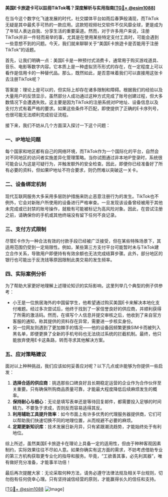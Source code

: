 **美国E卡旅遊卡可以註冊TikTok嗎？深度解析与实用指南[[TG💪+ @esim1088](https://t.me/s/esim1088)]**

在当今这个数字化飞速发展的时代，社交媒体平台如雨后春笋般涌现，而TikTok无疑是其中最炙手可热的一款应用。这款短视频社交软件不仅风靡全球，更是成为了年轻人表达自我、分享生活的重要渠道。然而，对于许多用户来说，注册TikTok并非一件轻而易举的事，尤其是在使用某些特定支付工具时，可能会遇到一些意想不到的问题。今天，我们就来聊聊关于“美国E卡旅遊卡是否能用于注册TikTok”的话题。

首先，让我们明确一点：美国E卡是一种预付式消费卡，通常用于购买游戏道具、音乐、电影等数字内容。它本质上是一种虚拟货币形式的存在，在一定程度上可以看作是信用卡的一种替代品。那么，既然如此，是否意味着我们可以直接用这张卡去注册TikTok呢？

答案是：理论上是可以的，但实际上却存在诸多限制和障碍。根据我们的经验以及大量用户的反馈显示，虽然部分人成功通过这种方式完成了账号创建过程，但大多数情况下会遭遇失败。这主要是因为TikTok的注册系统对IP地址、设备信息以及支付方式有着严格的要求。如果这些条件不匹配，即使提供了正确的E卡序列号，也很可能无法顺利完成验证流程。

接下来，我们不妨从几个方面深入探讨一下这个问题：

### 一、IP地址问题

每个国家和地区都有自己的网络环境，而TikTok作为一个国际化的平台，自然会对不同地区的访问者实施差异化管理策略。当你试图通过非本地IP登录时，系统很可能会认为这是可疑行为，并触发额外的安全检查。因此，即便你已经准备好了所有必要的资料，但如果IP地址不符合要求，则仍然难以突破这一关卡。

### 二、设备绑定机制

现代互联网服务大多采用多层防护措施来防止恶意注册行为的发生。TikTok也不例外，它会对新账户所使用的设备进行严格审查。一旦发现该设备曾经被用于其他未完成或已封禁的账号操作，就极有可能被标记为高风险对象。因此，在尝试注册之前，请确保你的手机或其他终端没有留下任何不良记录。

### 三、支付方式限制

尽管E卡作为一种合法有效的付款手段已经被广泛接受，但在某些特殊场景下，其适用范围仍受到一定局限性。例如，某些第三方支付平台可能暂时未与TikTok建立合作关系，导致用户即便持有有效余额也无法完成结算步骤。此外，部分地区的银行也可能出于反洗钱等原因限制此类交易的发生频率。

### 四、实际案例分析

为了帮助大家更好地理解上述理论知识的实际影响，这里列举几个典型的例子供参考：
- 小王是一位旅居海外的中国留学生，他希望通过购买美国E卡来解决本地化支付难题。经过多次尝试后，他终于找到了一家信誉良好的供应商，并顺利获得了所需的激活码。然而，在填写个人信息并提交审核之后，他收到了来自官方客服的通知，称其提供的资料存在异常，需要进一步核实身份。
- 另一位网友则遇到了更加棘手的情况——他的设备因频繁更换SIM卡而被列入黑名单，即便更换了全新的手机号码也无法绕过系统的拦截机制。最终，他只能放弃使用E卡这条路，转而寻求其他解决方案。

### 五、应对策略建议

面对以上种种挑战，我们应该如何妥善应对呢？以下几点或许能够为你提供一些启发：

1. **选择合适的供应商**：挑选那些口碑良好且长期稳定运营的企业作为合作伙伴至关重要。只有确保所购商品质量可靠，才能最大程度降低后续麻烦发生的概率。
2. **保持耐心与细心**：无论是填写表单还是等待回复邮件，都需要投入足够的时间精力。不要急于求成，否则反而容易适得其反。
3. **利用辅助工具提升效率**：如今市面上有许多优秀的代理服务器提供商，它们可以帮助我们快速切换不同的地理位置，从而规避不必要的麻烦。
4. **定期更新知识库**：技术发展日新月异，只有紧跟潮流趋势，才能始终处于有利地位。

综上所述，虽然美国E卡旅遊卡在理论上具备一定的适用性，但由于种种客观因素制约，实际效果往往不尽如人意。如果你确实有这方面的需求，不妨考虑借助专业的第三方机构获取更专业化的指导和服务。毕竟，“工欲善其事，必先利其器”，唯有做好充分准备，才能事半功倍！

最后再次提醒大家：无论采取何种方法，请务必遵守法律法规及相关平台规则，切勿抱有任何侥幸心理。只有坚持诚信经营的原则，才能赢得长久的信任和支持。

[[TG💪+ @esim1088](https://t.me/s/esim1088) ![Image](https://i.postimg.cc/4NQfJmqS/Snipaste-2025-05-13-00-14-12.png)]